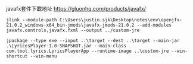 javafx套件下載地址 https://gluonhq.com/products/javafx/
```shell 
jlink --module-path C:\Users\justin.sjk\Desktop\notes\env\openjfx-21.0.2_windows-x64_bin-jmods\javafx-jmods-21.0.2 --add-modules javafx.controls,javafx.fxml --output ../custom-jre
```
```shell
jpackage --type exe --input ..\target --dest ..\target --main-jar .\LyricesPlayer-1.0-SNAPSHOT.jar --main-class com.tool.lyrics.LyricsPlayerApp --runtime-image ..\custom-jre --win-shortcut --win-menu
```

